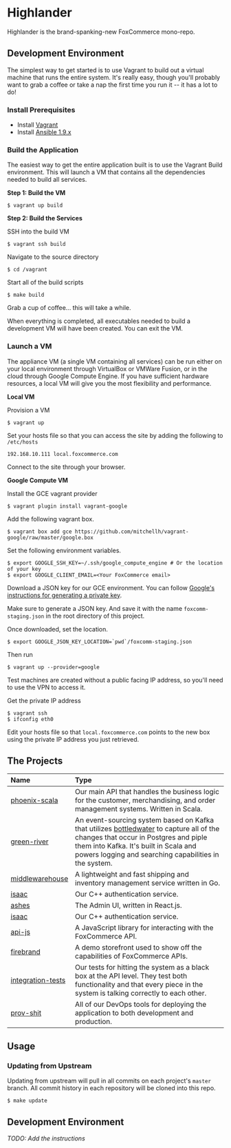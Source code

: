 # Highlander

Highlander is the brand-spanking-new FoxCommerce mono-repo.

## Development Environment

The simplest way to get started is to use Vagrant to build out a virtual
machine that runs the entire system. It's really easy, though you'll
probably want to grab a coffee or take a nap the first time you run it -- it
has a lot to do!

### Install Prerequisites

- Install [Vagrant](https://www.vagrantup.com)
- Install [Ansible 1.9.x](http://docs.ansible.com/ansible/intro_installation.html#installation)

### Build the Application

The easiest way to get the entire application built is to use the Vagrant Build
environment. This will launch a VM that contains all the dependencies needed to
build all services.

**Step 1: Build the VM**

```
$ vagrant up build
```

**Step 2: Build the Services**

SSH into the build VM

    $ vagrant ssh build

Navigate to the source directory

    $ cd /vagrant

Start all of the build scripts

    $ make build

Grab a cup of coffee... this will take a while.

When everything is completed, all executables needed to build a development VM
will have been created. You can exit the VM.

### Launch a VM

The appliance VM (a single VM containing all services) can be run either on your
local environment through VirtualBox or VMWare Fusion, or in the cloud through
Google Compute Engine. If you have sufficient hardware resources, a local VM
will give you the most flexibility and performance.

**Local VM**

Provision a VM

    $ vagrant up

Set your hosts file so that you can access the site by adding the following to `/etc/hosts`

    192.168.10.111 local.foxcommerce.com

Connect to the site through your browser.

**Google Compute VM**

Install the GCE vagrant provider

    $ vagrant plugin install vagrant-google

Add the following vagrant box.

    $ vagrant box add gce https://github.com/mitchellh/vagrant-google/raw/master/google.box

Set the following environment variables.

    $ export GOOGLE_SSH_KEY=~/.ssh/google_compute_engine # Or the location of your key
    $ export GOOGLE_CLIENT_EMAIL=<Your FoxCommerce email>

Download a JSON key for our GCE environment. You can follow
[Google's instructions for generating a private key](https://cloud.google.com/storage/docs/authentication#generating-a-private-key).

Make sure to generate a JSON key. And save it with the name `foxcomm-staging.json` in the root directory of this project.

Once downloaded, set the location.

    $ export GOOGLE_JSON_KEY_LOCATION=`pwd`/foxcomm-staging.json

Then run

    $ vagrant up --provider=google

Test machines are created without a public facing IP address, so you'll need to use the VPN to access it.

Get the private IP address

    $ vagrant ssh
    $ ifconfig eth0

Edit your hosts file so that `local.foxcommerce.com` points to the new box using the private IP address you just retrieved.

## The Projects

| Name                                                              | Type                                                                                                                                                                                                                                                                                   |
|:------------------------------------------------------------------|:---------------------------------------------------------------------------------------------------------------------------------------------------------------------------------------------------------------------------------------------------------------------------------------|
| [phoenix-scala](https://github.com/FoxComm/phoenix-scala)         | Our main API that handles the business logic for the customer, merchandising, and order management systems. Written in Scala.                                                                                                                                                          |
| [green-river](https://github.com/FoxComm/green-river)             | An event-sourcing system based on Kafka that utilizes [bottledwater](https://github.com/confluentinc/bottledwater-pg) to capture all of the changes that occur in Postgres and piple them into Kafka. It's built in Scala and powers logging and searching capabilities in the system. |
| [middlewarehouse](https://github.com/FoxComm/middlewarehouse)     | A lightweight and fast shipping and inventory management service written in Go.                                                                                                                                                                                                        |
| [isaac](https://github.com/FoxComm/isaac)                         | Our C++ authentication service.                                                                                                                                                                                                                                                        |
| [ashes](http://github.com/FoxComm/ashes)                          | The Admin UI, written in React.js.                                                                                                                                                                                                                                                     |
| [isaac](https://github.com/FoxComm/isaac)                         | Our C++ authentication service.                                                                                                                                                                                                                                                        |
| [api-js](https://github.com/FoxComm/api-js)                       | A JavaScript library for interacting with the FoxCommerce API.                                                                                                                                                                                                                         |
| [firebrand](https://github.com/FoxComm/firebrand)                 | A demo storefront used to show off the capabilities of FoxCommerce APIs.                                                                                                                                                                                                               |
| [integration-tests](https://github.com/FoxComm/integration-tests) | Our tests for hitting the system as a black box at the API level. They test both functionality and that every piece in the system is talking correctly to each other.                                                                                                                  |
| [prov-shit](https://github.com/FoxComm/prov-shit)                 | All of our DevOps tools for deploying the application to both development and production.                                                                                                                                                                                              |

## Usage

### Updating from Upstream

Updating from upstream will pull in all commits on each project's `master`
branch. All commit history in each repository will be cloned into this repo.

```
$ make update
```

## Development Environment

_TODO: Add the instructions_
